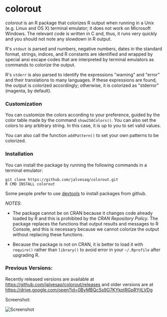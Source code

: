 colorout
========

*colorout* is an R package that colorizes R output when running in a Unix
(e.g. Linux and OS X) terminal emulator; it does not work on Microsoft Windows.
The relevant code is written in C and, thus, it runs very quickly and you
should not note any slowdown in R output.

R's `stdout` is parsed and numbers, negative numbers, dates in the standard
format, strings, indices, and R constants are identified and wrapped by special
ansi escape codes that are interpreted by terminal emulators as commands to
colorize the output.

R's `stderr` is also parsed to identify the expressions "warning" and "error"
and their translations to many languages. If these expressions are found, the
output is colorized accordingly; otherwise, it is colorized as "stderror"
(magenta, by default).


### Customization

You can customize the colors according to your preference, guided by the
color table made by the command `show256Colors()`.
You can also set the colors to any arbitrary string. In this case, it is
up to you to set valid values.

You can also call the function `addPattern()` to set your own patterns to be
colorized.

### Installation

You can install the package by running the following commands in a terminal
emulator:

```
git clone https://github.com/jalvesaq/colorout.git
R CMD INSTALL colorout
```

Some people prefer to use
[devtools](http://cran.r-project.org/web/packages/devtools/index.html) to
install packages from github.

_NOTES_:

  - The package cannot be on CRAN because it changes code already loaded by R
    and this is prohibited by the *CRAN Repository Policy*. The package
    replaces the functions that output results and messages to R Console, and
    this is necessary because we cannot colorize the output without replacing
    these functions.

  - Because the package is not on CRAN, it is better to load it with
    `require()` rather than `library()` to avoid error in your `~/.Rprofile`
    after upgrading R.

### Previous Versions:

Recently released versions are available at
https://github.com/jalvesaq/colorout/releases and older versions are at
https://drive.google.com/open?id=0ByMBQcSs9G7KYkotRGpRYjlLVDg

Screenshot:

![Screenshot](https://raw.githubusercontent.com/jalvesaq/colorout/master/man/figures/screenshot.png "Screenshot")
